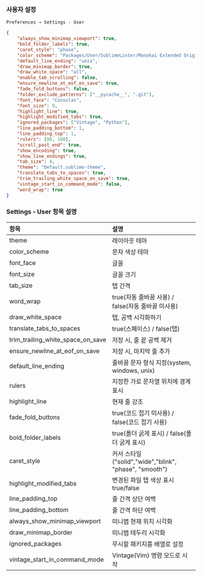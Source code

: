 ### 사용자 설정
`Preferences → Settings - User`

```json
{
    "always_show_minimap_viewport": true,
    "bold_folder_labels": true,
    "caret_style": "phase",
    "color_scheme": "Packages/User/SublimeLinter/Monokai Extended Origin (SL).tmTheme",
    "default_line_ending": "unix",
    "draw_minimap_border": true,
    "draw_white_space": "all",
    "enable_tab_scrolling": false,
    "ensure_newline_at_eof_on_save": true,
    "fade_fold_buttons": false,
    "folder_exclude_patterns": ["__pycache__", ".git"],
    "font_face": "Consolas",
    "font_size": 9,
    "highlight_line": true,
    "highlight_modified_tabs": true,
    "ignored_packages": ["Vintage", "Python"],
    "line_padding_bottom": 1,
    "line_padding_top": 1,
    "rulers": [80, 100],
    "scroll_past_end": true,
    "show_encoding": true,
    "show_line_endings": true,
    "tab_size": 4,
    "theme": "Default.sublime-theme",
    "translate_tabs_to_spaces": true,
    "trim_trailing_white_space_on_save": true,
    "vintage_start_in_command_mode": false,
    "word_wrap": true
}
```

### Settings - User 항목 설명
| 항목 | 설명 |
| :--- | :--- |
| theme | 레이아웃 테마 |
| color_scheme | 문자 색상 테마 |
| font_face | 글꼴 |
| font_size | 글꼴 크기 |
| tab_size | 탭 간격 |
| word_wrap | true(자동 줄바꿈 사용) / false(자동 줄바꿈 미사용) |
| draw_white_space | 탭, 공백 시각화하기 |
| translate_tabs_to_spaces | true(스페이스) / false(탭) |
| trim_trailing_white_space_on_save | 저장 시, 줄 끝 공백 제거 |
| ensure_newline_at_eof_on_save | 저장 시, 마지막 줄 추가 |
| default_line_ending | 줄바꿈 문자 형식 지정(system, windows, unix) |
| rulers | 지정한 가로 문자열 위치에 경계 표시 |
| highlight_line | 현재 줄 강조 |
| fade_fold_buttons | true(코드 접기 미사용) / false(코드 접기 사용) |
| bold_folder_labels | true(폴더 굵게 표시) / false(폴더 굵게 표시) |
| caret_style | 커서 스타일("solid","wide","blink", "phase", "smooth") |
| highlight_modified_tabs | 변경된 파일 탭 색상 표시 true/false |
| line_padding_top | 줄 간격 상단 여백 |
| line_padding_bottom | 줄 간격 하단 여백 |
| always_show_minimap_viewport | 미니맵 현재 위치 시각화 |
| draw_minimap_border | 미니맵 테두리 시각화 |
| ignored_packages | 무시할 패키지를 배열로 설정 |
| vintage_start_in_command_mode | Vintage(Vim) 명령 모드로 시작 |
